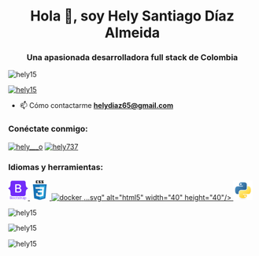 <h1 align="center">Hola 👋, soy Hely Santiago Díaz Almeida</h1>
<h3 align="center">Una apasionada desarrolladora full stack de Colombia</h3>

<p align="left"> <img src="https://komarev.com/ghpvc/?username=hely15&label=Profile%20views&color=0e75b6&style=flat" alt="hely15" /> </p>

<p align="left"> <a href="https://github.com/ryo-ma/github-profile-trophy"><img src="https://github-profile-trophy.vercel.app/?username=hely15" alt="hely15" /></a> </p>

- 📫 Cómo contactarme **helydiaz65@gmail.com**

<h3 align="left">Conéctate conmigo:</h3>
<p align="left">
<a href="https://instagram.com/hely____o" target="blank"><img align="center" src="https://raw.githubusercontent.com/rahuldkjain/github-profile-readme-generator/master/src/images/icons/Social/instagram.svg" alt="hely___o" height="30" width="40" /></a>
<a href="https://discord.gg/hely737" target="blank"><img align="center" src="https://raw.githubusercontent.com/rahuldkjain/github-profile-readme-generator/master/src/images/icons/Social/discord.svg" alt="hely737" height="30" width="40" /></a>
</p>

<h3 align="left">Idiomas y herramientas:</h3>
<p align="left"> <a href="https://getbootstrap.com" target="_blank" rel="noreferrer"> <img src="https://raw.githubusercontent.com/devicons/devicon/master/icons/bootstrap/bootstrap-plain-wordmark.svg" alt="bootstrap" width="40" height="40"/> </a> <a href="https://www.w3schools.com/css/" target="_blank" rel="noreferrer"> <img src="https://raw.githubusercontent.com/devicons/devicon/master/icons/css3/css3-original-wordmark.svg" alt="css3" width="40" height="40"/> </a> <a href="https://www.docker.com/" target="_blank" rel="noreferrer"> <img <img src="https://raw.githubusercontent.com/devicons/devicon/master/icons/html5/html5-marca-palabra-original.svg" alt="docker" width="40" height="40"/> </a> <a href="https://www.w3.org/html/" target="_blank" rel="noreferrer"> ...svg" alt="html5" width="40" height="40"/> </a> <a href="https://www.python.org" target="_blank" rel="noreferrer"> <img src="https://raw.githubusercontent.com/devicons/devicon/master/icons/python/python-original.svg" alt="python" width="40" height="40"/> </a> </p>

<p><img align="izquierda" src="https://github-readme-stats.vercel.app/api/top-langs?username=hely15&show_icons=true&locale=es&layout=compact" alt="hely15" /></p>

<p> <img align="centro" src="https://github-readme-streak-stats.herokuapp.com/?user=hely15&" alt="hely15" /></p>

<p><img align="center" src="https://github-readme-streak-stats.herokuapp.com/?user=hely15&" alt="hely15" /></p>
